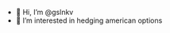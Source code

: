 - 👋 Hi, I’m @gslnkv
- 👀 I’m interested in hedging american options

<!---
gslnkv/gslnkv is a ✨ special ✨ repository because its `README.md` (this file) appears on your GitHub profile.
You can click the Preview link to take a look at your changes.
--->
